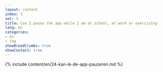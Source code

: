 ```yaml
---
layout: content
index: 3
set: 3
title: Can I pause the app while I am at school, at work or exercising?
lang: en
categories:
- en
- faq
showBreadCrumbs: true
showContact: true
---
```

{% include content/en/24-kan-ik-de-app-pauzeren.md %}
